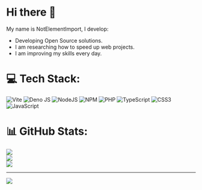 # Hi there 👋

My name is NotElementImport, I develop:

- Developing Open Source solutions.
- I am researching how to speed up web projects.
- I am improving my skills every day.

# 💻 Tech Stack:
![Vite](https://img.shields.io/badge/vite-%23646CFF.svg?style=for-the-badge&logo=vite&logoColor=white) ![Deno JS](https://img.shields.io/badge/deno%20js-000000?style=for-the-badge&logo=deno&logoColor=white) ![NodeJS](https://img.shields.io/badge/node.js-6DA55F?style=for-the-badge&logo=node.js&logoColor=white) ![NPM](https://img.shields.io/badge/NPM-%23CB3837.svg?style=for-the-badge&logo=npm&logoColor=white) ![PHP](https://img.shields.io/badge/php-%23777BB4.svg?style=for-the-badge&logo=php&logoColor=white) ![TypeScript](https://img.shields.io/badge/typescript-%23007ACC.svg?style=for-the-badge&logo=typescript&logoColor=white) ![CSS3](https://img.shields.io/badge/css3-%231572B6.svg?style=for-the-badge&logo=css3&logoColor=white) ![JavaScript](https://img.shields.io/badge/javascript-%23323330.svg?style=for-the-badge&logo=javascript&logoColor=%23F7DF1E)
# 📊 GitHub Stats:
![](https://github-readme-stats.vercel.app/api?username=NotElementImport&theme=dark&hide_border=false&include_all_commits=false&count_private=false)<br/>
![](https://nirzak-streak-stats.vercel.app/?user=NotElementImport&theme=dark&hide_border=false)<br/>
![](https://github-readme-stats.vercel.app/api/top-langs/?username=NotElementImport&theme=dark&hide_border=false&include_all_commits=false&count_private=false&layout=compact)

---
[![](https://visitcount.itsvg.in/api?id=NotElementImport&icon=0&color=0)](https://visitcount.itsvg.in)
